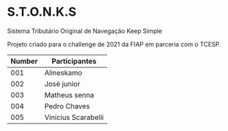 # S.T.O.N.K.S

Sistema Tributário Original de Navegação Keep Simple

Projeto criado para o challenge de 2021 da FIAP em parceria com o TCESP.

| Number | Participantes                                                             |
| ------ | ------------------------------------------------------------------------------- |
|  001   | Alineskamo|
|  002   | José junior|
|  003   | Matheus senna  |
|  004   | Pedro Chaves |
|  005   | Vinicius Scarabelli |
